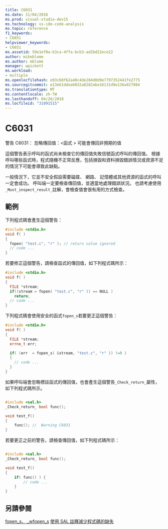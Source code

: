 ```yaml
---
title: C6031
ms.date: 11/04/2016
ms.prod: visual-studio-dev15
ms.technology: vs-ide-code-analysis
ms.topic: reference
f1_keywords:
- C6031
helpviewer_keywords:
- C6031
ms.assetid: 59e1ef0a-b3ca-4ffa-bcb3-ad2bd22ece22
author: mikeblome
ms.author: mblome
manager: wpickett
ms.workload:
- multiple
ms.openlocfilehash: e93c68f62a40c4de284d0d9e7797352441fe2775
ms.sourcegitcommit: e13e61ddea6032a8282abe16131d9e136a927984
ms.translationtype: MT
ms.contentlocale: zh-TW
ms.lasthandoff: 04/26/2018
ms.locfileid: "31891515"
---
```

# <a name="c6031"></a>C6031
警告 C6031： 忽略傳回值：\<函式 > 可能會傳回非預期的值

 這個警告表示呼叫的函式尚未檢查它的傳回值失敗信號函式呼叫的傳回值。 根據呼叫哪些函式時，程式隨機不正常反應，包括損毀和資料損毀錯誤情況或資源不足的情況下可能會導致此缺點。

 一般情況下，它並不安全假設需要磁碟、 網路、 記憶體或其他資源的函式的呼叫一定會成功。 呼叫端一定要檢查傳回值，並適當地處理錯誤狀況。 也請考慮使用`_Must_inspect_result_`註解，會檢查值會很有用的方式檢查。

## <a name="example"></a>範例
 下列程式碼會產生這個警告：

```cpp
#include <stdio.h>
void f( )
{
  fopen( "test.c", "r" ); // return value ignored
  // code ...
}
```

 若要修正這個警告，請檢查函式的傳回值，如下列程式碼所示：

```cpp
#include <stdio.h>
void f( )
{
  FILE *stream;
  if((stream = fopen( "test.c", "r" )) == NULL )
    return;
  // code ...
}
```

 下列程式碼會使用安全的函式`fopen_s`若要更正這個警告：

```cpp
#include <stdio.h>
void f( )
{
  FILE *stream;
  errno_t err;

  if( (err  = fopen_s( &stream, "test.c", "r" )) !=0 )
  {
    // code ...
  }
}
```

 如果呼叫端會忽略標註函式的傳回值，也會產生這個警告`_Check_return_`屬性，如下列程式碼所示。

```cpp

#include <sal.h>
_Check_return_ bool func();

void test_f()
{
    func(); //  Warning C6031
}
```

 若要更正之前的警告，請檢查傳回值，如下列程式碼所示：

```cpp

#include <sal.h>
_Check_return_ bool func();

void test_f()
{
    if( func() ) {
        // code ...
    }
}
```

## <a name="see-also"></a>另請參閱
 [fopen_s、 _wfopen_s](/cpp/c-runtime-library/reference/fopen-s-wfopen-s) [使用 SAL 註釋減少程式碼的缺失](using-sal-annotations-to-reduce-c-cpp-code-defects.md)
